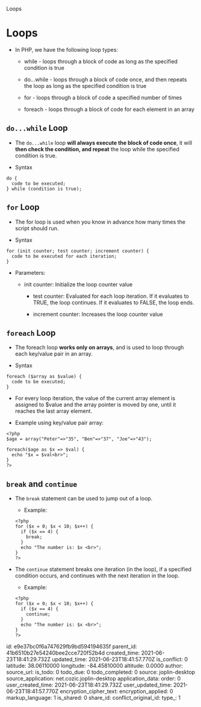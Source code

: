 Loops

# Loops

* In PHP, we have the following loop types:

	* while - loops through a block of code as long as the specified condition is true

	* do...while - loops through a block of code once, and then repeats the loop as long as the specified condition is true

	* for - loops through a block of code a specified number of times

	* foreach - loops through a block of code for each element in an array

## `do...while` Loop

* The `do...while` loop **will always execute the block of code once**, it will **then check the condition, and repeat** the loop while the specified condition is true.

* Syntax

```
do {
  code to be executed;
} while (condition is true);
```

## `for` Loop

* The for loop is used when you know in advance how many times the script should run.

* Syntax

```
for (init counter; test counter; increment counter) {
  code to be executed for each iteration;
}
```

* Parameters:

	* init counter: Initialize the loop counter value
		
		* test counter: Evaluated for each loop iteration. If it evaluates to TRUE, the loop continues. If it evaluates to FALSE, the loop ends.
		
		* increment counter: Increases the loop counter value

## `foreach` Loop

* The foreach loop **works only on arrays**, and is used to loop through each key/value pair in an array.

* Syntax

```
foreach ($array as $value) {
  code to be executed;
}
```

* For every loop iteration, the value of the current array element is assigned to $value and the array pointer is moved by one, until it reaches the last array element.

* Example using key/value pair array:

```
<?php
$age = array("Peter"=>"35", "Ben"=>"37", "Joe"=>"43");

foreach($age as $x => $val) {
  echo "$x = $val<br>";
}
?>
```

## `break` and `continue`

* The `break` statement can be used to jump out of a loop.

	* Example:

	```
	<?php
	for ($x = 0; $x < 10; $x++) {
	  if ($x == 4) {
	    break;
	  }
	  echo "The number is: $x <br>";
	}
	?>
	```

* The `continue` statement breaks one iteration (in the loop), if a specified condition occurs, and continues with the next iteration in the loop.

	* Example: 

	```
	<?php
	for ($x = 0; $x < 10; $x++) {
	  if ($x == 4) {
	    continue;
	  }
	  echo "The number is: $x <br>";
	}
	?>
	```

id: e9e37bc0f6a747629fb9bd594194635f
parent_id: 41b6510b27e54240bee2cce720f52b4d
created_time: 2021-06-23T18:41:29.732Z
updated_time: 2021-06-23T18:41:57.770Z
is_conflict: 0
latitude: 38.06110000
longitude: -84.45810000
altitude: 0.0000
author: 
source_url: 
is_todo: 0
todo_due: 0
todo_completed: 0
source: joplin-desktop
source_application: net.cozic.joplin-desktop
application_data: 
order: 0
user_created_time: 2021-06-23T18:41:29.732Z
user_updated_time: 2021-06-23T18:41:57.770Z
encryption_cipher_text: 
encryption_applied: 0
markup_language: 1
is_shared: 0
share_id: 
conflict_original_id: 
type_: 1